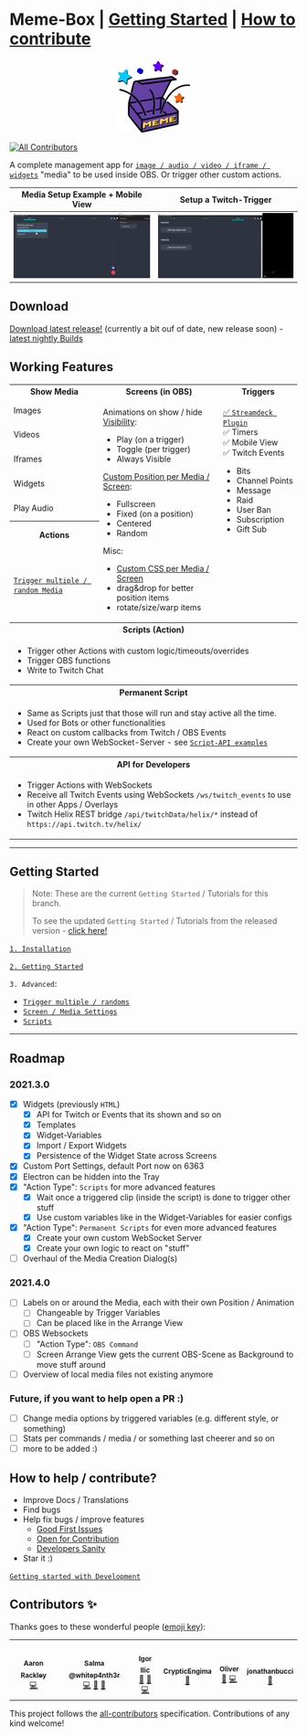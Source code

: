 # Meme-Box | [Getting Started](#getting-started) | [How to contribute](#how-to-help--contribute)

<p align="center">

<img src="./assets/memebox-optimized.svg" width="128" height="128">

</p>

<!-- ALL-CONTRIBUTORS-BADGE:START - Do not remove or modify this section -->
[![All Contributors](https://img.shields.io/badge/all_contributors-6-orange.svg?style=flat-square)](#contributors-)
<!-- ALL-CONTRIBUTORS-BADGE:END -->

A complete management app for [`image / audio / video / iframe / widgets`](/tutorials/type_overview.md) "media" to be used inside OBS. Or trigger other custom actions.

|**Media Setup Example + Mobile View**|**Setup a Twitch-Trigger**|
|--|--|
|![memebox example setup gif](./assets/memebox_example_mobile_view.gif)|![memebox example twitch trigger gif](./assets/memebox_example_twitch.gif)|


## Download

[Download latest release!](https://github.com/negue/meme-box/releases) (currently a bit ouf of date, new release soon) - [latest nightly Builds](https://github.com/negue/meme-box-nightly/releases)


## Working Features

<table>
  <tr>
    <th>Show Media</th>
    <th>Screens (in OBS) </th>
    <th colspan=2>Triggers </th>
  </tr>
  <tr>
    <td>Images</td>
    <td rowspan=7>

Animations on show / hide
[Visibility][URL_ADVANCED_SETTINGS]:
- Play (on a trigger)
- Toggle (per trigger)
- Always Visible

[Custom Position per Media / Screen][URL_ADVANCED_SETTINGS]:
- Fullscreen
- Fixed (on a position)
- Centered
- Random

Misc:
- [Custom CSS per Media / Screen][URL_ADVANCED_SETTINGS]
- drag&drop for better position items
- rotate/size/warp items
</td>
<td rowspan=7 valign="top">

[✅ `Streamdeck Plugin`][STREAMDECK_PLUGIN]
<br/>
✅ Timers <br/>
✅ Mobile View <br/>
✅ Twitch Events<br/>
<ul>
    <li> Bits </li>
    <li> Channel Points </li>
    <li> Message </li>
    <li> Raid </li>
    <li> User Ban </li>
    <li> Subscription </li>
    <li> Gift Sub </li>
</ul>

</td>
  </tr>
  <tr>
    <td>Videos</td>
  </tr>
  <tr>
    <td>Iframes</td>
  </tr>
  <tr>
    <td>Widgets</td>
  </tr>
  <tr>
    <td>Play Audio</td>
  </tr>
   <tr>
    <th>Actions</th>
  </tr>

  <tr>
    <td>

[`Trigger multiple / random Media`][URL_META_CLIPS]
</td>
  </tr>
   <tr>
    <th colspan=3>Scripts (Action)</th>
  </tr>

  <tr>
    <td colspan=3>

- Trigger other Actions with custom logic/timeouts/overrides
- Trigger OBS functions
- Write to Twitch Chat
</td>

</tr>
   <tr>
    <th colspan=3>Permanent Script</th>
  </tr>

<tr>
    <td colspan=3>

- Same as Scripts just that those will run and stay active all the time.
- Used for Bots or other functionalities
- React on custom callbacks from Twitch / OBS Events
- Create your own WebSocket-Server - see [`Script-API examples`][URL_SCRIPTS]
</td>
  </tr>

  <tr>
    <th colspan=3>API for Developers</th>
  </tr>

  <tr>
    <td colspan=3>

- Trigger Actions with WebSockets
- Receive all Twitch Events using WebSockets `/ws/twitch_events` to use in other Apps / Overlays
- Twitch Helix REST bridge `/api/twitchData/helix/*` instead of `https://api.twitch.tv/helix/`
  </td>
  </tr>
</table>

-----

## Getting Started

> Note: These are the current `Getting Started` / Tutorials for this branch.
>
> To see the updated `Getting Started` / Tutorials from the released version - [click here!](https://github.com/negue/meme-box/tree/release#getting-started)

[`1. Installation`](./tutorials/installation.md)

[`2. Getting Started`](./tutorials/getting_started.md)

`3. Advanced`:

- [`Trigger multiple / randoms`][URL_META_CLIPS]
- [`Screen / Media Settings`][URL_ADVANCED_SETTINGS]
- [`Scripts`][URL_SCRIPTS]

[URL_META_CLIPS]: tutorials/meta_media.md
[URL_SCRIPTS]: tutorials/scripts.md
[URL_ADVANCED_SETTINGS]: ./tutorials/screen_clip_advanced_settings.md
[STREAMDECK_PLUGIN]: ./memebox-streamdeck/Release/com.memebox.memebox-streamdeck.streamDeckPlugin

___

## Roadmap

### 2021.3.0
* [x] Widgets (previously `HTML`)
  * [x] API for Twitch or Events that its shown and so on
  * [x] Templates
  * [x] Widget-Variables
  * [x] Import / Export Widgets
  * [x] Persistence of the Widget State across Screens
* [x] Custom Port Settings, default Port now on 6363
* [x] Electron can be hidden into the Tray
* [x] "Action Type": `Scripts` for more advanced features
  * [x] Wait once a triggered clip (inside the script) is done to trigger other stuff
  * [x] Use custom variables like in the Widget-Variables for easier configs
* [x] "Action Type": `Permanent Scripts` for even more advanced features
  * [x] Create your own custom WebSocket Server
  * [x] Create your own logic to react on "stuff"
* [ ] Overhaul of the Media Creation Dialog(s)

### 2021.4.0
* [ ] Labels on or around the Media, each with their own Position / Animation
  * [ ] Changeable by Trigger Variables
  * [ ] Can be placed like in the Arrange View
* [ ] OBS Websockets
  * [ ] "Action Type": `OBS Command`
  * [ ] Screen Arrange View gets the current OBS-Scene as Background to move stuff around
* [ ] Overview of local media files not existing anymore

### Future, if you want to help open a PR :)
* [ ] Change media options by triggered variables (e.g. different style, or something)
* [ ] Stats per commands / media / or something last cheerer and so on
* [ ] more to be added :)

## How to help / contribute?
* Improve Docs / Translations
* Find bugs
* Help fix bugs / improve features
  * [Good First Issues](https://github.com/negue/meme-box/labels/good%20first%20issue) 
  * [Open for Contribution](https://github.com/negue/meme-box/labels/open%20for%20contribution)
  * [Developers Sanity](https://github.com/negue/meme-box/labels/developers%20sanity)
* Star it :)

[`Getting started with Development`](README_DEV.md)

## Contributors ✨

Thanks goes to these wonderful people ([emoji key](https://allcontributors.org/docs/en/emoji-key)):

<!-- ALL-CONTRIBUTORS-LIST:START - Do not remove or modify this section -->
<!-- prettier-ignore-start -->
<!-- markdownlint-disable -->
<table>
  <tr>
    <td align="center"><a href="http://www.twitch.tv/littleheroesspark"><img src="https://avatars0.githubusercontent.com/u/1301564?v=4?s=100" width="100px;" alt=""/><br /><sub><b>Aaron Rackley</b></sub></a><br /><a href="https://github.com/negue/meme-box/commits?author=ageddesi" title="Code">💻</a></td>
    <td align="center"><a href="http://twitch.tv/whitep4nth3r"><img src="https://avatars0.githubusercontent.com/u/52798353?v=4?s=100" width="100px;" alt=""/><br /><sub><b>Salma @whitep4nth3r</b></sub></a><br /><a href="https://github.com/negue/meme-box/commits?author=whitep4nth3r" title="Code">💻</a> <a href="#ideas-whitep4nth3r" title="Ideas, Planning, & Feedback">🤔</a> <a href="#design-whitep4nth3r" title="Design">🎨</a></td>
    <td align="center"><a href="https://twitch.tv/gacbl"><img src="https://avatars0.githubusercontent.com/u/2153382?v=4?s=100" width="100px;" alt=""/><br /><sub><b>Igor Ilic</b></sub></a><br /><a href="https://github.com/negue/meme-box/issues?q=author%3Agigili" title="Bug reports">🐛</a> <a href="#ideas-gigili" title="Ideas, Planning, & Feedback">🤔</a> <a href="https://github.com/negue/meme-box/commits?author=gigili" title="Code">💻</a></td>
    <td align="center"><a href="https://github.com/CrypticEngima"><img src="https://avatars0.githubusercontent.com/u/30286773?v=4?s=100" width="100px;" alt=""/><br /><sub><b>CrypticEngima</b></sub></a><br /><a href="#design-CrypticEngima" title="Design">🎨</a></td>
    <td align="center"><a href="https://github.com/owehmer"><img src="https://avatars.githubusercontent.com/u/45573843?v=4?s=100" width="100px;" alt=""/><br /><sub><b>Oliver</b></sub></a><br /><a href="https://github.com/negue/meme-box/issues?q=author%3Aowehmer" title="Bug reports">🐛</a> <a href="https://github.com/negue/meme-box/commits?author=owehmer" title="Code">💻</a></td>
    <td align="center"><a href="https://github.com/jonathanbucci"><img src="https://avatars.githubusercontent.com/u/29556823?v=4?s=100" width="100px;" alt=""/><br /><sub><b>jonathanbucci</b></sub></a><br /><a href="https://github.com/negue/meme-box/commits?author=jonathanbucci" title="Documentation">📖</a></td>
  </tr>
</table>

<!-- markdownlint-restore -->
<!-- prettier-ignore-end -->

<!-- ALL-CONTRIBUTORS-LIST:END -->

This project follows the [all-contributors](https://github.com/all-contributors/all-contributors) specification. Contributions of any kind welcome!
